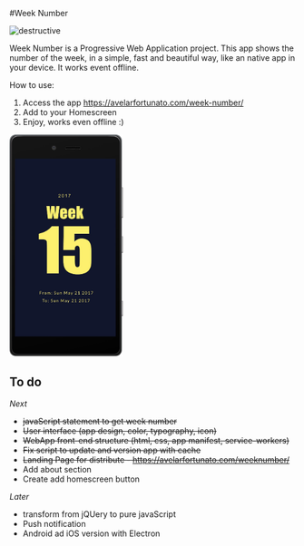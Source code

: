 #Week Number

![destructive](https://img.shields.io/badge/Version-v2.0.1-blue.svg?style=flat)

Week Number is a Progressive Web Application project. This app shows the number of the week, in a simple, fast and beautiful way, like an native app in your device. It works event offline.

How to use:
1. Access the app https://avelarfortunato.com/week-number/
2. Add to your Homescreen
3. Enjoy, works even offline :)

<img src="https://github.com/Avelar/week-number/blob/master/img/week-number-pwa.jpg" width="200" />

## To do
*Next*
- ~~javaScript statement to get week number~~
- ~~User interface (app design, color, typography, icon)~~
- ~~WebApp front-end structure (html, css, app manifest, service-workers)~~
- ~~Fix script to update and version app with cache~~
- ~~Landing Page for distribute - https://avelarfortunato.com/weeknumber/~~
- Add about section
- Create add homescreen button

*Later*
- transform from jQUery to pure javaScript
- Push notification
- Android ad iOS version with Electron
